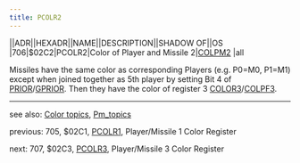 ```yaml
---
title: PCOLR2
---
```

||ADR||HEXADR||NAME||DESCRIPTION||SHADOW OF||OS  
|706|$02C2|PCOLR2|Color of Player and Missile 2|[COLPM2](../COLPM2/index.md) |all  
  
Missiles have the same color as corresponding Players (e.g. P0=M0, P1=M1) except when joined together as 5th player by setting Bit 4 of [PRIOR](../PRIOR/index.md)/[GPRIOR](../GPRIOR/index.md). Then they have the color of register 3 [COLOR3](../COLOR3/index.md)/[COLPF3](../COLPF3/index.md).  
  
---
see also: [Color topics](../Color_topics/index.md), [Pm_topics](../Pm_topics/index.md)  
  
previous: 705, $02C1, [PCOLR1](../PCOLR1/index.md), Player/Missile 1 Color Register  
  
next: 707, $02C3, [PCOLR3](../PCOLR3/index.md), Player/Missile 3 Color Register  
